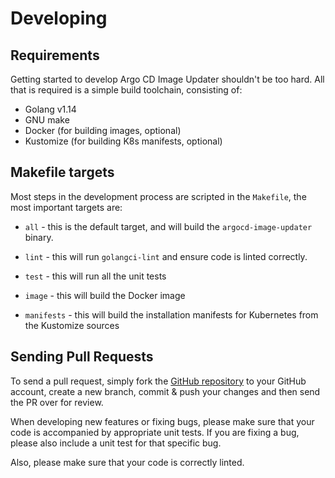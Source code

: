 # Developing

## Requirements

Getting started to develop Argo CD Image Updater shouldn't be too hard. All that
is required is a simple build toolchain, consisting of:

* Golang v1.14
* GNU make
* Docker (for building images, optional)
* Kustomize (for building K8s manifests, optional)

## Makefile targets

Most steps in the development process are scripted in the `Makefile`, the most
important targets are:

* `all` - this is the default target, and will build the `argocd-image-updater`
  binary.

* `lint` - this will run `golangci-lint` and ensure code is linted correctly.

* `test` - this will run all the unit tests

* `image` - this will build the Docker image

* `manifests` - this will build the installation manifests for Kubernetes from
  the Kustomize sources

## Sending Pull Requests

To send a pull request, simply fork the
[GitHub repository](https://github.com/argoproj-labs/argocd-image-updater)
to your GitHub account, create a new branch, commit & push your changes and then
send the PR over for review.

When developing new features or fixing bugs, please make sure that your code is
accompanied by appropriate unit tests. If you are fixing a bug, please also
include a unit test for that specific bug.

Also, please make sure that your code is correctly linted.
